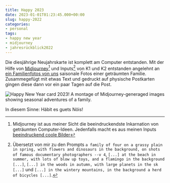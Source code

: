 ```yaml
---
title: Happy 2023
date: 2023-01-01T01:23:45.000+00:00
slug: happy-2022
categories:
- personal
tags:
- happy new year
- midjourney
- jahresrückblick2022
---
```


Die diesjährige Neujahrskarte ist komplett am Computer entstanden.
Mit der Hilfe von [Midjourney](https://www.midjourney.com/)[^0] und Inputs[^1] von K1 und K2 entstanden angelehnt an [ein Familienfotos von uns](https://habi.gna.ch/wp-content/uploads/2023/01/IMG_7943.png) saisonale Fotos einer geträumten Familie.
Zusammegefügt mit etwas Text und gedruckt auf physische Postkarten gingen diese dann vor ein paar Tagen auf die Post.

![Happy New Year card 2023! A montage of Midjourney-generaged images showing seasonal adventures of a family.](https://habi.gna.ch/wp-content/uploads/2023/01/2023.png)

In diesem Sinne: Häbit es guets Nöis!

[^0]: Midjourney ist aus meiner Sicht die beeindruckendste Inkarnation von geträumten Computer-Ideen.
      Jedenfalls macht es aus meinen Inputs [beeindruckend coole Bilder](https://mastodon.social/@habi/109545059460885878) 
[^1]: Übersetzt von mir zu den Prompts `a family of four on a grassy plain in spring, with flowers and dinosaurs in the background, on shots of famous documentary photographers --v 4`, `[...] at the beach in summer, with lots of blow up toys, and a flamingo in the background [...]`, `[...] in the woods in autumn, with large planets in the sk [...]` und `[...] in the wintery mountains, in the background a herd of bicycles [...]`.